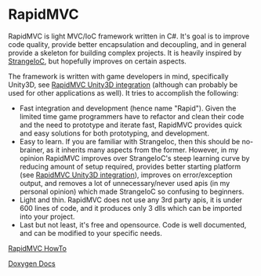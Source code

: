 # RapidMVC
RapidMVC is light MVC/IoC framework written in C#. It's goal is to improve code quality, provide better encapsulation and decoupling, and in general provide a skeleton for building complex projects. It is heavily inspired by [StrangeIoC](https://github.com/strangeioc/strangeioc), but hopefully improves on certain aspects.

The framework is written with game developers in mind, specifically Unity3D, see [RapidMVC Unity3D integration](https://github.com/cpgames/RapidMVCUnity) (although can probably be used for other applications as well). It tries to accomplish the following:
* Fast integration and development (hence name "Rapid"). Given the limited time game programmers have to refactor and clean their code and the need to prototype and iterate fast, RapidMVC provides quick and easy solutions for both prototyping, and development.
* Easy to learn. If you are familiar with StrangeIoc, then this should be no-brainer, as it inherits many aspects from the former. However, in my opinion RapidMVC improves over StrangeIoC's steep learning curve by reducing amount of setup required, provides better starting platform (see [RapidMVC Unity3D integration](https://github.com/cpgames/RapidMVCUnity)), improves on error/exception output, and removes a lot of unnecessary/never used apis (in my personal opinion) which made StrangeIoC so confusing to beginners.
* Light and thin. RapidMVC does not use any 3rd party apis, it is under 600 lines of code, and it produces only 3 dlls which can be imported into your project.
* Last but not least, it's free and opensource. Code is well documented, and can be modified to your specific needs.

[RapidMVC HowTo](https://github.com/cpgames/RapidMVC/wiki/RapidMVC-HowTo)

[Doxygen Docs](https://cpgames.github.io/RapidMVC/html/index.html)
